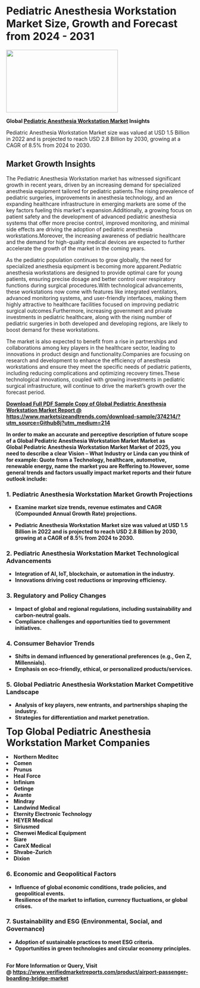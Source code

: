 <H1>Pediatric Anesthesia Workstation Market Size, Growth and Forecast from 2024 - 2031</H1><img class="aligncenter size-medium wp-image-584254" src="https://thirdeyenews.in/wp-content/uploads/2024/09/Global-Market-Research-300x168.jpeg" alt="" width="300" height="168" /><p><strong>Global&nbsp;<a href="https://www.marketsizeandtrends.com/download-sample/374214/?utm_source=Github8j?utm_medium=214">Pediatric Anesthesia Workstation Market</a> Insights</strong></p><p>Pediatric Anesthesia Workstation Market size was valued at USD 1.5 Billion in 2022 and is projected to reach USD 2.8 Billion by 2030, growing at a CAGR of 8.5% from 2024 to 2030.</p><p><h2>Market Growth Insights</h2> <p>The Pediatric Anesthesia Workstation market has witnessed significant growth in recent years, driven by an increasing demand for specialized anesthesia equipment tailored for pediatric patients.The rising prevalence of pediatric surgeries, improvements in anesthesia technology, and an expanding healthcare infrastructure in emerging markets are some of the key factors fueling this market's expansion.Additionally, a growing focus on patient safety and the development of advanced pediatric anesthesia systems that offer more precise control, improved monitoring, and minimal side effects are driving the adoption of pediatric anesthesia workstations.Moreover, the increasing awareness of pediatric healthcare and the demand for high-quality medical devices are expected to further accelerate the growth of the market in the coming years.</p> <p><strong><a href="#"></a></strong></p> <p>As the pediatric population continues to grow globally, the need for specialized anesthesia equipment is becoming more apparent.Pediatric anesthesia workstations are designed to provide optimal care for young patients, ensuring precise dosage and better control over respiratory functions during surgical procedures.With technological advancements, these workstations now come with features like integrated ventilators, advanced monitoring systems, and user-friendly interfaces, making them highly attractive to healthcare facilities focused on improving pediatric surgical outcomes.Furthermore, increasing government and private investments in pediatric healthcare, along with the rising number of pediatric surgeries in both developed and developing regions, are likely to boost demand for these workstations.</p> <p>The market is also expected to benefit from a rise in partnerships and collaborations among key players in the healthcare sector, leading to innovations in product design and functionality.Companies are focusing on research and development to enhance the efficiency of anesthesia workstations and ensure they meet the specific needs of pediatric patients, including reducing complications and optimizing recovery times.These technological innovations, coupled with growing investments in pediatric surgical infrastructure, will continue to drive the market’s growth over the forecast period.</p> <p><strong><a href="#"></p><p><span class=""><strong>Download Full PDF Sample Copy of Global Pediatric Anesthesia Workstation Market Report</strong> @ <a href="https://www.marketsizeandtrends.com/download-sample/374214/?utm_source=Github8j?utm_medium=214" target="_blank">https://www.marketsizeandtrends.com/download-sample/374214/?utm_source=Github8j?utm_medium=214</a></span></p><p>In order to make an accurate and perceptive description of future scope of a Global&nbsp;Pediatric Anesthesia Workstation Market Market as Global&nbsp;Pediatric Anesthesia Workstation Market Market of 2025, you need to describe a clear Vision &ndash; What Industry or Linda can you think of for example: Quote from a Technology, healthcare, automotive, renewable energy, name the market you are Reffering to.However, some general trends and factors usually impact market reports and their future outlook include:</p><h3>1.&nbsp;<strong>Pediatric Anesthesia Workstation Market Growth Projections</strong></h3><ul><li>Examine market size trends, revenue estimates and CAGR (Compounded Annual Growth Rate) projections.</li><li><p>Pediatric Anesthesia Workstation Market size was valued at USD 1.5 Billion in 2022 and is projected to reach USD 2.8 Billion by 2030, growing at a CAGR of 8.5% from 2024 to 2030.</p></li></ul><h3>2.&nbsp;<strong>Pediatric Anesthesia Workstation Market Technological Advancements</strong></h3><ul><li>Integration of AI, IoT, blockchain, or automation in the industry.</li><li>Innovations driving cost reductions or improving efficiency.</li></ul><h3>3.&nbsp;<strong>Regulatory and Policy Changes</strong></h3><ul><li>Impact of global and regional regulations, including sustainability and carbon-neutral goals.</li><li>Compliance challenges and opportunities tied to government initiatives.</li></ul><h3>4.&nbsp;<strong>Consumer Behavior Trends</strong></h3><ul><li>Shifts in demand influenced by generational preferences (e.g., Gen Z, Millennials).</li><li>Emphasis on eco-friendly, ethical, or personalized products/services.</li></ul><h3>5.&nbsp;<strong>Global Pediatric Anesthesia Workstation Market Competitive Landscape</strong></h3><ul><li>Analysis of key players, new entrants, and partnerships shaping the industry.</li><li>Strategies for differentiation and market penetration.</li></ul><p data-pm-slice="1 1 []"><span style="color: inherit; font-family: inherit; font-size: 25px;">Top Global Pediatric Anesthesia Workstation Market Companies</span></p><div class="" data-test-id=""><p><li>Northern Meditec</li><li> Comen</li><li> Prunus</li><li> Heal Force</li><li> Infinium</li><li> Getinge</li><li> Avante</li><li> Mindray</li><li> Landwind Medical</li><li> Eternity Electronic Technology</li><li> HEYER Medical</li><li> Siriusmed</li><li> Chenwei Medical Equipment</li><li> Siare</li><li> CareX Medical</li><li> Shvabe-Zurich</li><li> Dixion</li></p></div><h3>6.&nbsp;<strong>Economic and Geopolitical Factors</strong></h3><ul><li>Influence of global economic conditions, trade policies, and geopolitical events.</li><li>Resilience of the market to inflation, currency fluctuations, or global crises.</li></ul><h3>7.&nbsp;<strong>Sustainability and ESG (Environmental, Social, and Governance)</strong></h3><ul><li>Adoption of sustainable practices to meet ESG criteria.</li><li>Opportunities in green technologies and circular economy principles.</li></ul><h2><strong style="font-size: 14px;">For More Information or Query, Visit @&nbsp;</strong><a style="background-color: #ffffff; font-size: 14px;" href="https://www.marketsizeandtrends.com/report/pediatric-anesthesia-workstation-market/" target="_blank">https://www.verifiedmarketreports.com/product/airport-passenger-boarding-bridge-market</a></h2>